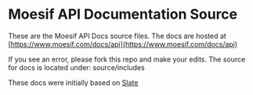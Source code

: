 # Moesif API Documentation Source

These are the Moesif API Docs source files.
The docs are hosted at [https://www.moesif.com/docs/api](https://www.moesif.com/docs/api)

If you see an error, please fork this repo and make your edits.
The source for docs is located under:
source/includes

These docs were initially based on [Slate](https://github.com/lord/slate)
